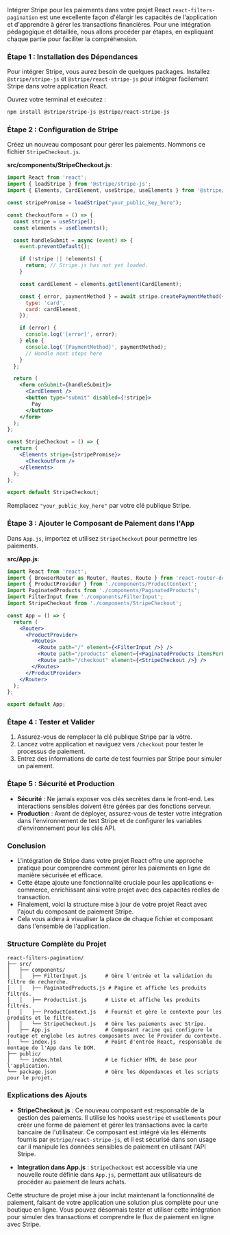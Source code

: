 Intégrer Stripe pour les paiements dans votre projet React `react-filters-pagination` est une excellente façon d'élargir les capacités de l'application et d'apprendre à gérer les transactions financières. Pour une intégration pédagogique et détaillée, nous allons procéder par étapes, en expliquant chaque partie pour faciliter la compréhension.

### Étape 1 : Installation des Dépendances

Pour intégrer Stripe, vous aurez besoin de quelques packages. Installez `@stripe/stripe-js` et `@stripe/react-stripe-js` pour intégrer facilement Stripe dans votre application React.

Ouvrez votre terminal et exécutez :
```bash
npm install @stripe/stripe-js @stripe/react-stripe-js
```

### Étape 2 : Configuration de Stripe

Créez un nouveau composant pour gérer les paiements. Nommons ce fichier `StripeCheckout.js`.

**src/components/StripeCheckout.js**:
```jsx
import React from 'react';
import { loadStripe } from '@stripe/stripe-js';
import { Elements, CardElement, useStripe, useElements } from '@stripe/react-stripe-js';

const stripePromise = loadStripe("your_public_key_here");

const CheckoutForm = () => {
  const stripe = useStripe();
  const elements = useElements();

  const handleSubmit = async (event) => {
    event.preventDefault();

    if (!stripe || !elements) {
      return; // Stripe.js has not yet loaded.
    }

    const cardElement = elements.getElement(CardElement);

    const { error, paymentMethod } = await stripe.createPaymentMethod({
      type: 'card',
      card: cardElement,
    });

    if (error) {
      console.log('[error]', error);
    } else {
      console.log('[PaymentMethod]', paymentMethod);
      // Handle next steps here
    }
  };

  return (
    <form onSubmit={handleSubmit}>
      <CardElement />
      <button type="submit" disabled={!stripe}>
        Pay
      </button>
    </form>
  );
};

const StripeCheckout = () => {
  return (
    <Elements stripe={stripePromise}>
      <CheckoutForm />
    </Elements>
  );
};

export default StripeCheckout;
```

Remplacez `"your_public_key_here"` par votre clé publique Stripe.

### Étape 3 : Ajouter le Composant de Paiement dans l'App

Dans `App.js`, importez et utilisez `StripeCheckout` pour permettre les paiements.

**src/App.js**:
```jsx
import React from 'react';
import { BrowserRouter as Router, Routes, Route } from 'react-router-dom';
import { ProductProvider } from './components/ProductContext';
import PaginatedProducts from './components/PaginatedProducts';
import FilterInput from './components/FilterInput';
import StripeCheckout from './components/StripeCheckout';

const App = () => {
  return (
    <Router>
      <ProductProvider>
        <Routes>
          <Route path="/" element={<FilterInput />} />
          <Route path="/products" element={<PaginatedProducts itemsPerPage={5} />} />
          <Route path="/checkout" element={<StripeCheckout />} />
        </Routes>
      </ProductProvider>
    </Router>
  );
};

export default App;
```

### Étape 4 : Tester et Valider

1. Assurez-vous de remplacer la clé publique Stripe par la vôtre.
2. Lancez votre application et naviguez vers `/checkout` pour tester le processus de paiement.
3. Entrez des informations de carte de test fournies par Stripe pour simuler un paiement.

### Étape 5 : Sécurité et Production

- **Sécurité** : Ne jamais exposer vos clés secrètes dans le front-end. Les interactions sensibles doivent être gérées par des fonctions serveur.
- **Production** : Avant de déployer, assurez-vous de tester votre intégration dans l'environnement de test Stripe et de configurer les variables d'environnement pour les clés API.

### Conclusion

- L'intégration de Stripe dans votre projet React offre une approche pratique pour comprendre comment gérer les paiements en ligne de manière sécurisée et efficace. 
- Cette étape ajoute une fonctionnalité cruciale pour les applications e-commerce, enrichissant ainsi votre projet avec des capacités réelles de transaction.
- Finalement, voici la structure mise à jour de votre projet React avec l'ajout du composant de paiement Stripe.
- Cela vous aidera à visualiser la place de chaque fichier et composant dans l'ensemble de l'application.

### Structure Complète du Projet

```
react-filters-pagination/
├── src/
│   ├── components/
│   │   ├── FilterInput.js      # Gère l'entrée et la validation du filtre de recherche.
│   │   ├── PaginatedProducts.js # Pagine et affiche les produits filtrés.
│   │   ├── ProductList.js      # Liste et affiche les produits filtrés.
│   │   ├── ProductContext.js   # Fournit et gère le contexte pour les produits et le filtre.
│   │   └── StripeCheckout.js   # Gère les paiements avec Stripe.
│   ├── App.js                  # Composant racine qui configure le routage et englobe les autres composants avec le Provider du contexte.
│   └── index.js                # Point d'entrée React, responsable du montage de l'App dans le DOM.
├── public/
│   └── index.html              # Le fichier HTML de base pour l'application.
└── package.json                # Gère les dépendances et les scripts pour le projet.
```

### Explications des Ajouts

- **StripeCheckout.js** : Ce nouveau composant est responsable de la gestion des paiements. Il utilise les hooks `useStripe` et `useElements` pour créer une forme de paiement et gérer les transactions avec la carte bancaire de l'utilisateur. Ce composant est intégré via les éléments fournis par `@stripe/react-stripe-js`, et il est sécurisé dans son usage car il manipule les données sensibles de paiement en utilisant l'API Stripe.

- **Integration dans App.js** : `StripeCheckout` est accessible via une nouvelle route définie dans `App.js`, permettant aux utilisateurs de procéder au paiement de leurs achats.

Cette structure de projet mise à jour inclut maintenant la fonctionnalité de paiement, faisant de votre application une solution plus complète pour une boutique en ligne. Vous pouvez désormais tester et utiliser cette intégration pour simuler des transactions et comprendre le flux de paiement en ligne avec Stripe.
